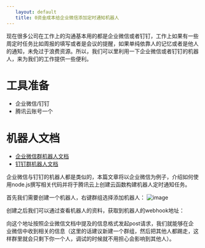 ```yaml
---
　　layout: default
　　title: 0资金成本给企业微信添加定时通知机器人
---
```


现在很多公司在工作上的沟通基本用的都是企业微信或者钉钉，工作上如果有一些周定时任务比如周报的填写或者是会议的提醒，如果单纯依靠人的记忆或者是他人的通知，未免过于浪费资源。所以，我们可以里利用一下企业微信或者钉钉的机器人，来为我们的工作提供一些便利。

# 工具准备
* 企业微信/钉钉
* 腾讯云账号一个

# 机器人文档
* [企业微信群机器人文档](https://work.weixin.qq.com/help?doc_id=13376)
* [钉钉群机器人文档](https://ding-doc.dingtalk.com/doc#/serverapi3/iydd5h)

企业微信与钉钉的机器人都是类似的，本篇文章将以企业微信为例子，介绍如何使用node.js撰写相关代码并将于腾讯云上创建云函数构建机器人定时通知任务。

首先我们需要创建一个机器人，右键群组选择添加机器人：
![image]()

创建之后我们可以通过查看机器人的资料，获取到机器人的webhook地址：

向这个地址按照企业微信文档中提及的信息格式发起post请求，我们就能够在企业微信中收到相关的信息（这里的话建议新建一个群组，然后把其他人都踢走，这样群里就会只剩下你一个人，调试的时候就不用担心会影响到其他人）。
